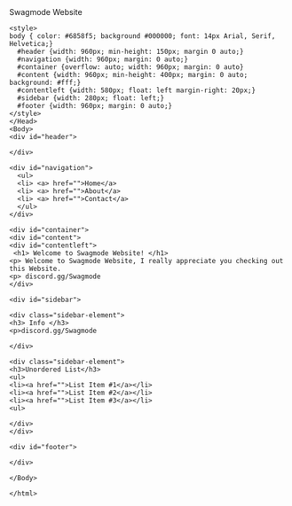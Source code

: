 <html>
  <Head> Swagmode Website
    <title> Swagmode </title>
    
    <style>
    body { color: #6858f5; background #000000; font: 14px Arial, Serif, Helvetica;}
      #header {width: 960px; min-height: 150px; margin 0 auto;}
      #navigation {width: 960px; margin: 0 auto;}
      #container {overflow: auto; width: 960px; margin: 0 auto}
      #content {width: 960px; min-height: 400px; margin: 0 auto; background: #fff;}
      #contentleft {width: 580px; float: left margin-right: 20px;}
      #sidebar {width: 280px; float: left;}
      #footer {width: 960px; margin: 0 auto;}
    </style>
    </Head>
    <Body>
    <div id="header">
    
    </div>
    
    <div id="navigation">    
      <ul>
      <li> <a> href="">Home</a>
      <li> <a> href="">About</a>
      <li> <a> href="">Contact</a>
      </ul>
    </div>

    <div id="container">
    <div id="content">
    <div id="contentleft">
     <h1> Welcome to Swagmode Website! </h1>
    <p> Welcome to Swagmode Website, I really appreciate you checking out this Website.
    <p> discord.gg/Swagmode
    </div>
    
    <div id="sidebar">
    
    <div class="sidebar-element">
    <h3> Info </h3>
    <p>discord.gg/Swagmode
    
    </div>

    <div class="sidebar-element">
    <h3>Unordered List</h3> 
    <ul>
    <li><a href="">List Item #1</a></li>
    <li><a href="">List Item #2</a></li>
    <li><a href="">List Item #3</a></li>
    <ul>
    
    </div>
    </div>
    
    <div id="footer">
    
    </div>
    
    </Body>
    
    </html>
